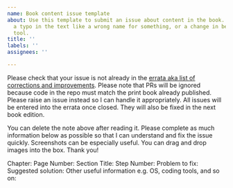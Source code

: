 ```yaml
---
name: Book content issue template
about: Use this template to submit an issue about content in the book. For example,
  a typo in the text like a wrong name for something, or a change in behavior of a
  tool.
title: ''
labels: ''
assignees: ''

---
```


Please check that your issue is not already in the [errata aka list of corrections and improvements](https://github.com/markjprice/cs11dotnet7/blob/main/docs/errata/README.md). Please note that PRs will be ignored because code in the repo must match the print book already published. Please raise an issue instead so I can handle it appropriately. All issues will be entered into the errata once closed. They will also be fixed in the next book edition.

You can delete the note above after reading it. Please complete as much information below as possible so that I can understand and fix the issue quickly. Screenshots can be especially useful. You can drag and drop images into the box. Thank you! 

Chapter: 
Page Number: 
Section Title: 
Step Number: 
Problem to fix: 
Suggested solution:
Other useful information e.g. OS, coding tools, and so on:
